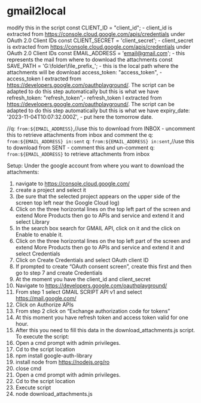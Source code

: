 # gmail2local
modify this in the script
const CLIENT_ID = "client_id"; - client_id is extracted from https://console.cloud.google.com/apis/credentials under OAuth 2.0 Client IDs
const CLIENT_SECRET = 'client_secret'; - client_secret is extracted from https://console.cloud.google.com/apis/credentials under OAuth 2.0 Client IDs
const EMAIL_ADDRESS = 'email@gmail.com'; - this represents the mail from where to download the attachments
const SAVE_PATH = 'G:\\folder\\file_prefix_'; - this is the local path where the attachments will be download
access_token: "access_token", - access_token I extracted from https://developers.google.com/oauthplayground/. The script can be adapted to do this step automatically but this is what we have 
refresh_token: "refresh_token",- refresh_token I extracted from https://developers.google.com/oauthplayground/. The script can be adapted to do this step automatically but this is what we have 
expiry_date: '2023-11-04T10:07:32.000Z', - put here the tomorrow date.

//q: `from:${EMAIL_ADDRESS}`,//use this to download from INBOX - uncomment this to retrieve attachments from inbox and comment the q: `from:${EMAIL_ADDRESS} in:sent`
q: `from:${EMAIL_ADDRESS} in:sent`,//use this to download from SENT - comment this and un-comment q: `from:${EMAIL_ADDRESS}` to retrieve attachments from inbox

 Setup:
Under the google account from where you want to download the attachments:
1.	navigate to https://console.cloud.google.com/
2.	create a project and select it 
3.	(be sure that the selected project appears on the upper side of the screen top left near the Google Cloud log)
4.	Click on the three horizontal lines on the top left part of the screen and extend More Products then go to APIs and service and extend it and select Library
5.	In the search box search for GMAIL API, click on it and the click on Enable to enable it.
6.	Click on the three horizontal lines on the top left part of the screen and extend More Products then go to APIs and service and extend it and select Credentials
7.	Click on Create Credentials and select OAuth client ID
8.	If prompted to create “OAuth consent screen”, create this first and then go to step 7 and create Credentials 
9.	At the moment you have the client_id and client_secret
10.	Navigate to https://developers.google.com/oauthplayground/
11.	From step 1 select GMAIL SCRIPT API v1 and select https://mail.google.com/ 
12.	Click on Authorize APIs
13.	From step 2 click on “Exchange authorization code for tokens”
14.	At this moment you have refresh token and access token valid for one hour.
15.	After this you need to fill this data in the download_attachments.js script.
To execute the script:
1.	Open a cmd prompt with admin privileges.
2.	Cd to the script location
3.	npm install google-auth-library
4.	install node from  https://nodejs.org/ro
5.	close cmd 
6.	Open a cmd prompt with admin privileges.
7.	Cd to the script location
8.	Execute script 
9.	node download_attachments.js




